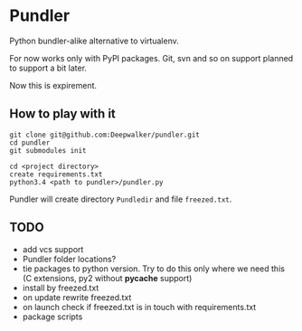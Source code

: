 Pundler
=======

Python bundler-alike alternative to virtualenv.

For now works only with PyPI packages.
Git, svn and so on support planned to support a bit later.

Now this is expirement.



How to play with it
-------------------

    git clone git@github.com:Deepwalker/pundler.git
    cd pundler
    git submodules init

    cd <project directory>
    create requirements.txt
    python3.4 <path to pundler>/pundler.py

Pundler will create directory `Pundledir` and file `freezed.txt`.


TODO
----

- add vcs support
- Pundler folder locations?
- tie packages to python version. Try to do this only where we need this (C extensions, py2 without __pycache__ support)
- install by freezed.txt
- on update rewrite freezed.txt
- on launch check if freezed.txt is in touch with requirements.txt
- package scripts